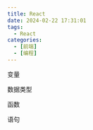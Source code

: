 ```yaml
---
title: React
date: 2024-02-22 17:31:01
tags: 
  - React
categories: 
  - [前端]
  - [编程]
---
```


变量

数据类型

函数

语句